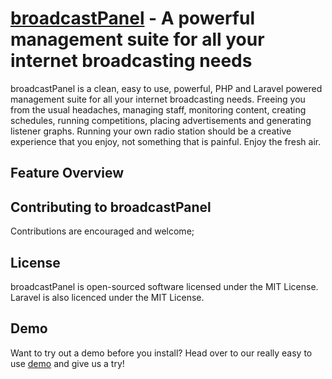# [broadcastPanel](http://broadcastpanel.com) - A powerful management suite for all your internet broadcasting needs

broadcastPanel is a clean, easy to use, powerful, PHP and Laravel powered
management suite for all your internet broadcasting needs. Freeing you
from the usual headaches, managing staff, monitoring content, creating
schedules, running competitions, placing advertisements and generating listener
graphs. Running your own radio station should be a creative experience that you
enjoy, not something that is painful. Enjoy the fresh air.

## Feature Overview

## Contributing to broadcastPanel

Contributions are encouraged and welcome; 

## License

broadcastPanel is open-sourced software licensed under the MIT License. Laravel
is also licenced under the MIT License.

## Demo

Want to try out a demo before you install? Head over to our really easy to use [demo](http://demo.broadcastpanel.com)
and give us a try!